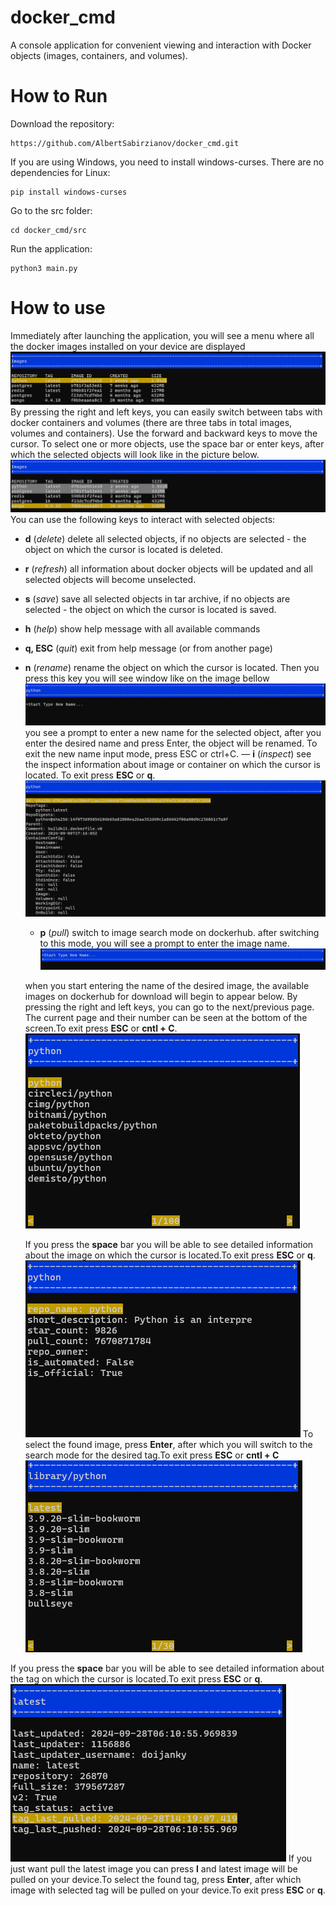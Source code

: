 # docker_cmd
A console application for convenient viewing and interaction with Docker objects (images, containers, and volumes).
# How to Run
Download the repository:
```commandline
https://github.com/AlbertSabirzianov/docker_cmd.git
```
If you are using Windows, you need to install windows-curses. There are no dependencies for Linux:
```commandline
pip install windows-curses
```
Go to the src folder:
```commandline
cd docker_cmd/src
```
Run the application:
```commandline
python3 main.py
```
# How to use
Immediately after launching the application, you will see a menu where all the docker images installed on your device are displayed
![docker images menu](images/main_menu.png)
By pressing the right and left keys, you can easily switch between tabs with docker containers and volumes (there are three tabs in total images, volumes and containers).
Use the forward and backward keys to move the cursor. To select one or more objects, use the space bar or enter keys, after which the selected objects will look like in the picture below.
![selected objects](images/underlined.png)
You can use the following keys to interact with selected objects:
- __d__ (*delete*)
delete all selected objects, if no objects are selected - the object on which the cursor is located is deleted.
- __r__  (*refresh*) all information about docker objects will be updated and all selected objects will become unselected.
- __s__ (*save*) save all selected objects in tar archive, if no objects are selected - the object on which the cursor is located is saved.
- **h** (*help*) show help message with all available commands
- **q, ESC** (*quit*) exit from help message (or from another page)
- **n** (*rename*) rename the object on which the cursor is located. Then you press this key you will see window like on the image bellow
  ![rename](https://github.com/AlbertSabirzianov/docker_cmd/blob/main/images/type_new_name.png)
  you see a prompt to enter a new name for the selected object, after you enter the desired name and press Enter, the object will be renamed. To exit the new name input mode, press ESC or ctrl+C.
  — **i** (*inspect*) see the inspect information about image or container on which the cursor is located. To exit press **ESC** or **q**.
  ![inspect](https://github.com/AlbertSabirzianov/docker_cmd/blob/main/images/inspect.png)
  
  - **p** (*pull*) switch to image search mode on dockerhub. after switching to this mode, you will see a prompt to enter the image name.
    ![search](https://github.com/AlbertSabirzianov/docker_cmd/blob/main/images/start_type.png)
    
  when you start entering the name of the desired image, the available images on dockerhub for download will begin to appear below. By pressing the right and left keys, you can go to the next/previous page. The current page and their number can be seen at the bottom of the screen.To exit press **ESC** or **cntl + C**.
  ![result search](https://github.com/AlbertSabirzianov/docker_cmd/blob/main/images/find_image.png)
  
  If you press the **space** bar you will be able to see detailed information about the image on which the cursor is located.To exit press **ESC** or **q**.
  ![image info](https://github.com/AlbertSabirzianov/docker_cmd/blob/main/images/image_information.png)
  To select the found image, press **Enter**, after which you will switch to the search mode for the desired tag.To exit press **ESC** or **cntl + C**
  ![find tag](https://github.com/AlbertSabirzianov/docker_cmd/blob/main/images/find_tag.png)

If you press the **space** bar you will be able to see detailed information about the tag on which the cursor is located.To exit press **ESC** or **q**.
![tag info](https://github.com/AlbertSabirzianov/docker_cmd/blob/main/images/tag_information.png)
If you just want pull the latest image you can press **l** and latest image will be pulled on your device.To select the found tag, press **Enter**, after which image with selected tag will be pulled on your device.To exit press **ESC** or **q**.




